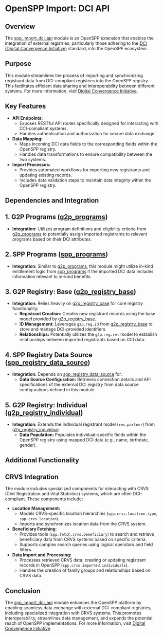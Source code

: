 # OpenSPP Import: DCI API

## Overview

The [spp_import_dci_api](spp_import_dci_api.md) module is an OpenSPP extension that enables the integration of external registries, particularly those adhering to the [DCI (Digital Convergence Initiative)](https://spdci.org/) standard, into the OpenSPP ecosystem. 

## Purpose

This module streamlines the process of importing and synchronizing registrant data from DCI-compliant registries into the OpenSPP registry. This facilitates efficient data sharing and interoperability between different systems. For more information, visit [Digital Convergence Initiative](https://spdci.org/).

## Key Features

* **API Endpoints:**
    *  Exposes RESTful API routes specifically designed for interacting with DCI-compliant systems. 
    *  Handles authentication and authorization for secure data exchange.
* **Data Mapping:**
    *  Maps incoming DCI data fields to the corresponding fields within the OpenSPP registry.
    *  Handles data transformations to ensure compatibility between the two systems.
* **Import Processes:**
    *  Provides automated workflows for importing new registrants and updating existing records.
    *  Includes data validation steps to maintain data integrity within the OpenSPP registry.

## Dependencies and Integration

## 1. G2P Programs ([g2p_programs](g2p_programs.md))

* **Integration:** Utilizes program definitions and eligibility criteria from [g2p_programs](g2p_programs.md) to potentially assign imported registrants to relevant programs based on their DCI attributes. 

## 2. SPP Programs ([spp_programs](spp_programs.md))

* **Integration:** Similar to [g2p_programs](g2p_programs.md), this module might utilize in-kind entitlement logic from [spp_programs](spp_programs.md) if the imported DCI data includes information relevant to in-kind benefits.

## 3. G2P Registry: Base ([g2p_registry_base](g2p_registry_base.md))

* **Integration:**  Relies heavily on [g2p_registry_base](g2p_registry_base.md) for core registry functionality:
    *   **Registrant Creation:** Creates new registrant records using the base model provided by [g2p_registry_base](g2p_registry_base.md).
    *   **ID Management:** Leverages `g2p.reg.id` from [g2p_registry_base](g2p_registry_base.md) to store and manage DCI-provided identifiers.
    *   **Relationships:**  Potentially utilizes the `g2p.reg.rel` model to establish relationships between imported registrants based on DCI data. 

## 4. SPP Registry Data Source ([spp_registry_data_source](spp_registry_data_source.md))

* **Integration:** Depends on [spp_registry_data_source](spp_registry_data_source.md) for:
    * **Data Source Configuration:** Retrieves connection details and API specifications of the external DCI registry from data source configurations defined in this module. 

## 5. G2P Registry: Individual ([g2p_registry_individual](g2p_registry_individual.md))

* **Integration:**  Extends the individual registrant model (`res.partner`) from [g2p_registry_individual](g2p_registry_individual.md):
    *   **Data Population:** Populates individual-specific fields within the OpenSPP registry using mapped DCI data (e.g., name, birthdate, gender). 

## Additional Functionality

## CRVS Integration

The module includes specialized components for interacting with CRVS (Civil Registration and Vital Statistics) systems, which are often DCI-compliant. These components include:

* **Location Management:**
    *   Models CRVS-specific location hierarchies (`spp.crvs.location.type`, `spp.crvs.location`).
    *   Imports and synchronizes location data from the CRVS system.
* **Beneficiary Fetching:**
    *   Provides tools (`spp.fetch.crvs.beneficiary`) to search and retrieve beneficiary data from CRVS systems based on specific criteria.
    *   Supports complex search queries using logical operators and field filters. 
* **Data Import and Processing:**
    *   Processes retrieved CRVS data, creating or updating registrant records in OpenSPP (`spp.crvs.imported.individuals`).
    *   Handles the creation of family groups and relationships based on CRVS data. 

## Conclusion

The [spp_import_dci_api](spp_import_dci_api) module enhances the OpenSPP platform by enabling seamless data exchange with external DCI-compliant registries, including specialized integration with CRVS systems. This promotes interoperability, streamlines data management, and expands the potential reach of OpenSPP implementations. For more information, visit [Digital Convergence Initiative](https://spdci.org/).
